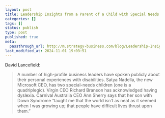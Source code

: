 ```yaml
---
layout: post
title: Leadership Insights from a Parent of a Child with Special Needs
categories: []
tags: []
status: publish
type: post
published: true
meta:
  passthrough_url: http://m.strategy-business.com/blog/Leadership-Insights-from-a-Special-Needs-Parent
last_modified_at: 2024-11-01 19:03:51
---
```


David Lancefield:


>A number of high-profile business leaders have spoken publicly about their personal experiences with disabilities. Satya Nadella, the new Microsoft CEO, has two special-needs children (one is a quadriplegic). Virgin CEO Richard Branson has acknowledged having dyslexia. Carnival Australia CEO Ann Sherry says that her son with Down Syndrome “taught me that the world isn’t as neat as it seemed when I was growing up; that people have difficult lives thrust upon them.”
